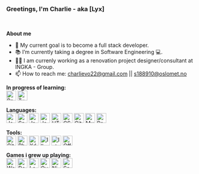 
### Greetings, I'm Charlie  - aka [Lyx]
</br>

**About me** 
- 🌱 My current goal is to become a full stack developer.
- 📚 I’m currently taking a degree in Software Engineering 💻.
- 👨‍💼 I am currenly working as a renovation project designer/consultant at INGKA - Group. 
- 📫 How to reach me: charlievo22@gmail.com || s188910@oslomet.no

**In progress of learning:**
</br>
<img alt="React" width="26px" src="https://img.icons8.com/color/48/000000/react-native.png"/>
<img alt="Typescript" width="26px" src="https://img.icons8.com/material-sharp/24/4a90e2/typescript.png"/>


 
**Languages:**
</br>
<img alt="Java" width="26px" src="https://img.icons8.com/color/48/000000/java-coffee-cup-logo.png" />
<img alt="Spring boot" width="26px" src="https://img.icons8.com/color/48/000000/spring-logo.png" />
<img alt="JavaScript" width="26px" src="https://img.icons8.com/color/48/000000/javascript.png" />
<img alt="JavaScript" width="26px" src="https://img.icons8.com/color/48/000000/nodejs.png" />
<img alt="HTML5" width="26px" src="https://img.icons8.com/color/48/000000/html-5.png" />
<img alt="CSS3" width="26px" src="https://img.icons8.com/color/48/000000/css3.png" />
<img alt="Git" width="26px" src="https://img.icons8.com/color/48/000000/git.png" />
<img alt="MySQL" width="26px" src="https://img.icons8.com/color/48/000000/mysql.png"/>
<img alt="Rest API" width="26px" src="https://img.icons8.com/color/48/000000/rest-api.png" />

**Tools:**
</br>
<img alt="Git" width="26px" src="https://img.icons8.com/color/48/000000/git.png" />
<img alt="Photoshop" width="26px" src="https://img.icons8.com/color/48/000000/adobe-photoshop.png"/>
<img alt="Xd" width="26px" src="https://img.icons8.com/color/50/000000/adobe-xd.png"/>
<img alt="Illustrator" width="26px" src="https://img.icons8.com/color/50/000000/adobe-illustrator.png"/>
<img alt="IntelliJ" width="26px" src="https://img.icons8.com/color/48/000000/intellij-idea.png" />
<img alt="Office 365" width="26px" src="https://img.icons8.com/color/48/4a90e2/office-365.png"/>


**Games i grew up playing:**
</br>
<img alt="World of Warcraft" width="26px" src="https://img.icons8.com/color/48/4a90e2/world-of-warcraft.png"/>
<img alt="Dota 2" width="26px" src="https://img.icons8.com/color/48/4a90e2/dota.png"/>
<img alt="League of Legende" width="26px" src="https://img.icons8.com/plasticine/100/4a90e2/league-of-legends.png"/>
<img alt="Overwatch" width="26px" src="https://img.icons8.com/color/50/000000/overwatch--v1.png"/>
<img alt="Nintendo Switch" width="26px" src="https://img.icons8.com/color/48/4a90e2/nintendo-switch.png"/>
<img alt="Spyro" width="26px" src="https://img.icons8.com/color/50/000000/spyro.png"/>
